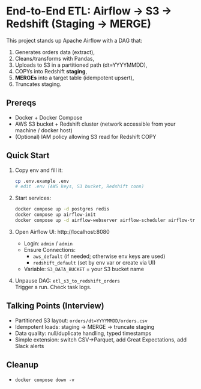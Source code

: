 # End-to-End ETL: Airflow → S3 → Redshift (Staging → MERGE)

This project stands up Apache Airflow with a DAG that:
1) Generates orders data (extract),
2) Cleans/transforms with Pandas,
3) Uploads to S3 in a partitioned path (dt=YYYYMMDD),
4) COPYs into Redshift **staging**,
5) **MERGEs** into a target table (idempotent upsert),
6) Truncates staging.

## Prereqs
- Docker + Docker Compose
- AWS S3 bucket + Redshift cluster (network accessible from your machine / docker host)
- (Optional) IAM policy allowing S3 read for Redshift COPY

## Quick Start

1. Copy env and fill it:
   ```bash
   cp .env.example .env
   # edit .env (AWS keys, S3 bucket, Redshift conn)
   ```

2. Start services:
   ```bash
   docker compose up -d postgres redis
   docker compose up airflow-init
   docker compose up -d airflow-webserver airflow-scheduler airflow-triggerer
   ```

3. Open Airflow UI: http://localhost:8080  
   - Login: `admin` / `admin`
   - Ensure Connections:
     - `aws_default` (if needed; otherwise env keys are used)
     - `redshift_default` (set by env var or create via UI)
   - Variable: `S3_DATA_BUCKET` = your S3 bucket name

4. Unpause DAG: `etl_s3_to_redshift_orders`  
   Trigger a run. Check task logs.

## Talking Points (Interview)
- Partitioned S3 layout: `orders/dt=YYYYMMDD/orders.csv`
- Idempotent loads: staging → MERGE → truncate staging
- Data quality: null/duplicate handling, typed timestamps
- Simple extension: switch CSV→Parquet, add Great Expectations, add Slack alerts

## Cleanup
- `docker compose down -v`
